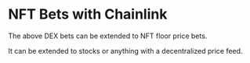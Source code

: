 # NFT Bets with Chainlink

The above DEX bets can be extended to NFT floor price bets.

It can be extended to stocks or anything with a decentralized price feed.
